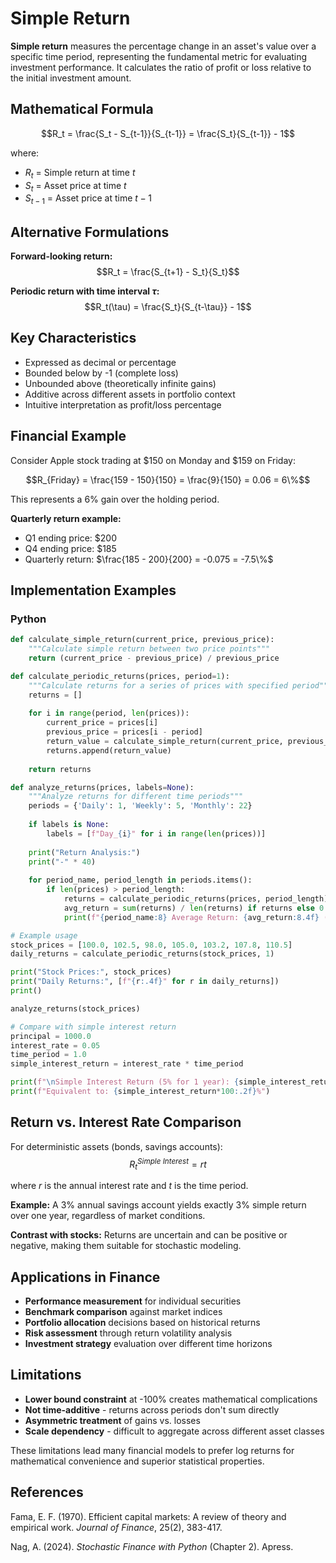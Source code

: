 # Simple Return

**Simple return** measures the percentage change in an asset's value over a specific time period, representing the fundamental metric for evaluating investment performance. It calculates the ratio of profit or loss relative to the initial investment amount.

## Mathematical Formula

$$R_t = \frac{S_t - S_{t-1}}{S_{t-1}} = \frac{S_t}{S_{t-1}} - 1$$

where:
- $R_t$ = Simple return at time $t$
- $S_t$ = Asset price at time $t$
- $S_{t-1}$ = Asset price at time $t-1$

## Alternative Formulations

**Forward-looking return:**
$$R_t = \frac{S_{t+1} - S_t}{S_t}$$

**Periodic return with time interval $\tau$:**
$$R_t(\tau) = \frac{S_t}{S_{t-\tau}} - 1$$

## Key Characteristics

- Expressed as decimal or percentage
- Bounded below by -1 (complete loss)
- Unbounded above (theoretically infinite gains)
- Additive across different assets in portfolio context
- Intuitive interpretation as profit/loss percentage

## Financial Example

Consider Apple stock trading at $150 on Monday and $159 on Friday:

$$R_{Friday} = \frac{159 - 150}{150} = \frac{9}{150} = 0.06 = 6\%$$

This represents a 6% gain over the holding period.

**Quarterly return example:**
- Q1 ending price: $200
- Q4 ending price: $185
- Quarterly return: $\frac{185 - 200}{200} = -0.075 = -7.5\%$

## Implementation Examples

### Python

```python
def calculate_simple_return(current_price, previous_price):
    """Calculate simple return between two price points"""
    return (current_price - previous_price) / previous_price

def calculate_periodic_returns(prices, period=1):
    """Calculate returns for a series of prices with specified period"""
    returns = []
    
    for i in range(period, len(prices)):
        current_price = prices[i]
        previous_price = prices[i - period]
        return_value = calculate_simple_return(current_price, previous_price)
        returns.append(return_value)
    
    return returns

def analyze_returns(prices, labels=None):
    """Analyze returns for different time periods"""
    periods = {'Daily': 1, 'Weekly': 5, 'Monthly': 22}
    
    if labels is None:
        labels = [f"Day_{i}" for i in range(len(prices))]
    
    print("Return Analysis:")
    print("-" * 40)
    
    for period_name, period_length in periods.items():
        if len(prices) > period_length:
            returns = calculate_periodic_returns(prices, period_length)
            avg_return = sum(returns) / len(returns) if returns else 0
            print(f"{period_name:8} Average Return: {avg_return:8.4f} ({avg_return*100:6.2f}%)")

# Example usage
stock_prices = [100.0, 102.5, 98.0, 105.0, 103.2, 107.8, 110.5]
daily_returns = calculate_periodic_returns(stock_prices, 1)

print("Stock Prices:", stock_prices)
print("Daily Returns:", [f"{r:.4f}" for r in daily_returns])
print()

analyze_returns(stock_prices)

# Compare with simple interest return
principal = 1000.0
interest_rate = 0.05
time_period = 1.0
simple_interest_return = interest_rate * time_period

print(f"\nSimple Interest Return (5% for 1 year): {simple_interest_return:.4f}")
print(f"Equivalent to: {simple_interest_return*100:.2f}%")
```

## Return vs. Interest Rate Comparison

For deterministic assets (bonds, savings accounts):
$$R_t^{Simple\ Interest} = rt$$

where $r$ is the annual interest rate and $t$ is the time period.

**Example:** A 3% annual savings account yields exactly 3% simple return over one year, regardless of market conditions.

**Contrast with stocks:** Returns are uncertain and can be positive or negative, making them suitable for stochastic modeling.

## Applications in Finance

- **Performance measurement** for individual securities
- **Benchmark comparison** against market indices
- **Portfolio allocation** decisions based on historical returns
- **Risk assessment** through return volatility analysis
- **Investment strategy** evaluation over different time horizons

## Limitations

- **Lower bound constraint** at -100% creates mathematical complications
- **Not time-additive** - returns across periods don't sum directly
- **Asymmetric treatment** of gains vs. losses
- **Scale dependency** - difficult to aggregate across different asset classes

These limitations lead many financial models to prefer log returns for mathematical convenience and superior statistical properties.

## References

Fama, E. F. (1970). Efficient capital markets: A review of theory and empirical work. *Journal of Finance*, 25(2), 383-417.

Nag, A. (2024). *Stochastic Finance with Python* (Chapter 2). Apress.
